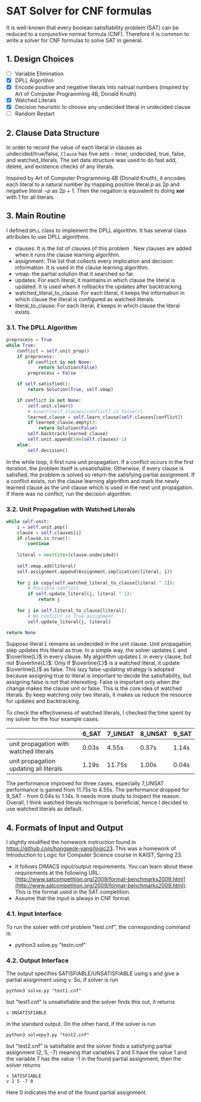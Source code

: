# SAT Solver for CNF formulas

It is well-known that every boolean satisfiability problem (SAT) can be reduced to a conjunctive normal formula (CNF). Therefore it is common to write a solver for CNF formulas to solve SAT in general.

## 1. Design Choices
- [ ] Variable Elimination
- [x] DPLL Algortihm
- [x] Encode positive and negative literals into natrual numbers (inspired by Art of Computer Programming 4B, Donald Knuth)
- [x] Watched Literals
- [x] Decision heurisitic to choose any undecided literal in undecided clause
- [ ] Random Restart

## 2. Clause Data Structure

In order to record the value of each literal in clauses as undecided/true/false, `Clause` has five sets - inner, undecided, true, false, and watched_literals. The set data structure was used to do fast add, delete, and existence checks of any literals.

Inspired by Art of Computer Programming 4B (Donald Knuth), it encodes each literal to a natural number by mapping positive literal $p$ as $2p$ and negative literal $\neg p$ as $2p+1$. Then the negation is equvalent to doing **xor** with 1 for all literals.

## 3. Main Routine

I defined `DPLL` class to implement the DPLL algorithm. It has several class attributes to use DPLL algorithms.

- clauses: It is the list of clauses of this problem . New clauses are added when it runs the clause learning algorithm.
- assignment: The list that collects every implication and decision information. It is used in the clause learning algorithm.
- vmap: the partial solution that it searched so far.
- updates: For each literal, it maintains in which clause the literal is updated. It is used when it rollbacks the updates after backtracking.
- watched_literal_to_clause: For each literal, it keeps the information in which clause the literal is configured as watched literals.
- literal_to_clause: For each literal, it keeps in which clause the literal exists.

### 3.1.  The DPLL Algorithm

```python
preprocess = True
while True:
    conflict = self.unit_prop()
    if preprocess:
        if conflict is not None:
            return Solution(False)
        preprocess = False

    if self.satisfied():
        return Solution(True, self.vmap)

    if conflict is not None:
        self.unit.clear()
        # assert(self.clauses[conflict].is_false())
        learned_clause = self.learn_clause(self.clauses[conflict])
        if learned_clause.empty():
            return Solution(False)
        self.backtrack(learned_clause)
        self.unit.append(len(self.clauses)-1)
    else:
        self.decision()
```

In the while loop, it first runs unit propagation. If a conflict occurs in the first iteration, the problem itself is unsatisfiable. Otherwise, if every clause is satisfied, the problem is solved so return the satisfying partial assignment. If a conflict exists, run the clause learning algorithm and mark the newly learned clause as the unit clause which is used in the next unit propagation. If there was no conflict, run the decision algorithm.

### 3.2. Unit Propagation with Watched Literals

```python
while self.unit:
    i = self.unit.pop()
    clause = self.clauses[i]
    if clause.is_true():
        continue
    
    literal = next(iter(clause.undecided))
    
    self.vmap.add(literal)
    self.assignment.append(Assignment.implication(literal, i))
    
    for j in copy(self.watched_literal_to_clause[literal ^ 1]):
        # Possible conflict
        if self.update_literal(j, literal ^ 1):
            return j
    
    for j in self.literal_to_clause[literal]:
        # No conflict in True assignment
        self.update_literal(j, literal)

return None
```

Suppose literal $L$ remains as undecided in the unit clause. Unit propagation step updates this literal as true. In a simple way, the solver updates $L$ and $\overline{L}$ in every clause. My algorithm updates $L$ in every clause, but not $\overline{L}$. Only if $\overline{L}$ is a watched literal, it update $\overline{L}$ as false. This lazy false-updating strategy is adopted because assigning true to literal is important to decide the satisfiability, but assigning false is not that interesting.  False is important only when the change makes the clause unit or false. This is the core idea of watched literals. By keep watching only two literals, it makes us reduce the resource for updates and backtracking.

To check the effectiveness of watched literals, I checked the time spent by my solver for the four example cases.

|  | 6_SAT | 7_UNSAT | 8_UNSAT | 9_SAT |
| --- | --- | --- | --- | --- |
| unit propagation with watched literals | 0.03s | 4.55s | 0.37s | 1.14s |
| unit propagation updating all literals  | 1.19s | 11.75s | 1.00s | 0.04s |

The performance improved for three cases, especially 7_UNSAT performance is gained from 11.75s to 4.55s. The performance dropped for 9_SAT - from 0.04s to 1.14s. It needs more study to inspect the reason. Overall, I think watched literals technique is beneficial, hence I decided to use watched literals as default.

## 4. Formats of Input and Output

I slightly modified the homework instruction found in https://github.com/hongseok-yang/logic23. This was a homework of Introduction to Logic for Computer Science course in KAIST, Spring 23.

* It follows DIMACS input/output requirements. You can learn about these requirements at the following URL: [http://www.satcompetition.org/2009/format-benchmarks2009.html](http://www.satcompetition.org/2009/format-benchmarks2009.html). This is the format used in the SAT competition. 
* Assume that the input is always in CNF format.

### 4.1. Input Interface

To run the solver with cnf problem "test.cnf", the corresponding command is:

* python3 solve.py "testn.cnf"

### 4.2. Output Interface

The output specifies SATISFIABLE/UNSATISFIABLE using s and give a partial assignment using v. So, if solver is run

```
python3 solve.py "test1.cnf"
```

but "test1.cnf" is unsatisfiable and the solver finds this out, it returns

```
s UNSATISFIABLE
```

in the standard output. On the other hand, if the solver is run

```
python3 solvepy3.py "test2.cnf"
```

but "test2.cnf" is satisfiable and the solver finds a satisfying partial assignment (2, 5, -7) meaning that variables 2 and 5 have the value 1 and the variable 7 has the value -1 in the found partial assignment, then the solver returns

```
s SATISFIABLE
v 2 5 -7 0
```

Here 0 indicates the end of the found partial assignment.
